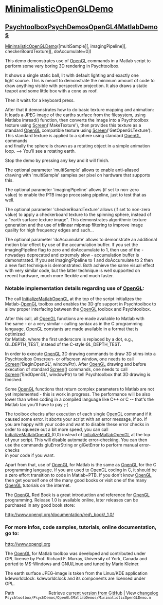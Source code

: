 # [MinimalisticOpenGLDemo](MinimalisticOpenGLDemo)
## [Psychtoolbox](Psychtoolbox)[PsychDemos](PsychDemos)[OpenGL4MatlabDemos](OpenGL4MatlabDemos)

[MinimalisticOpenGLDemo](MinimalisticOpenGLDemo)([multiSample][, imagingPipeline][, checkerBoardTexture][, doAccumulate=0])  
  
This demo demonstrates use of [OpenGL](OpenGL) commands in a Matlab script to  
perform some very boring 3D rendering in Psychtoolbox.  
  
It shows a single static ball, lit with default lighting and exactly one  
light source. This is meant to demonstrate the minimum amount of code to  
draw anything visible with perspective projection. It also draws a static  
teapot and some little box with a cone as roof.  
  
Then it waits for a keyboard press.  
  
After that it demonstrates how to do basic texture mapping and animation:  
It loads a JPEG image of the earths surface from the filesystem, using  
Matlabs imread() function, then converts the image into a Psychtoolbox  
texture using [Screen](Screen)('MakeTexture'), then provides this texture as a  
standard [OpenGL](OpenGL) compatible texture using [Screen](Screen)('GetOpenGLTexture').  
This standard texture is applied to a sphere using standard [OpenGL](OpenGL) commands  
and finally the sphere is drawn as a rotating object in a simple animation  
loop. --\> You'll see a rotating earth.  
  
Stop the demo by pressing any key and it will finish.  
  
The optional parameter 'multiSample' allows to enable anti-aliased  
drawing with 'multiSample' samples per pixel on hardware that supports  
this.  
  
The optional parameter 'imagingPipeline' allows (if set to non-zero  
value) to enable the PTB image processing pipeline, just to test that as  
well.  
  
The optional parameter 'checkerBoardTexture' allows (if set to non-zero  
value) to apply a checkerboard texture to the spinning sphere, instead of  
a "earth surface texture image". This demonstrates algorithmic texture  
generation and the use of trilinear mipmap filtering to improve image  
quality for high frequency edges and such...  
  
The optional parameter 'doAccumulate' allows to demonstrate an additional  
motion blur effect by use of the accumulation buffer. If you set the  
imagingPipeline flag to zero and doAccumulate to 1, then use of the -  
nowadays deprecated and extremely slow - accumulation buffer is  
demonstrated. If you set imagingPipeline to 1 and doAccumulate to 2 then  
a new fast technique is demonstrated. Both achieve the same visual effect  
with very similar code, but the latter technique is well supported on  
recent hardware, much more flexible and much faster.  
  
  
### Notable implementation details regarding use of [OpenGL](OpenGL):  
  
The call [InitializeMatlabOpenGL](InitializeMatlabOpenGL) at the top of the script initializes the  
Matlab-[OpenGL](OpenGL) toolbox and enables the 3D gfx support in Psychtoolbox to  
allow proper interfacing between the [OpenGL](OpenGL) toolbox and Psychtoolbox.  
  
After this call, all [OpenGL](OpenGL) functions are made available to Matlab with  
the same - or a very similar - calling syntax as in the C programming  
language. [OpenGL](OpenGL) constants are made available in a format that is optimized  
for Matlab, where the first underscore is replaced by a dot, e.g.,  
GL.DEPTH\_TEST, instead of the C-style GL\_DEPTH\_TEST.  
  
In order to execute [OpenGL](OpenGL) 3D drawing commands to draw 3D stims into a  
Psychtoolbox Onscreen- or offscreen window, one needs to call  
[Screen](Screen)('BeginOpenGL', windowPtr). After [OpenGL](OpenGL) drawing and before  
execution of standard [Screen](Screen)() commands, one needs to call  
[Screen](Screen)('EndOpenGL', windowPtr) to tell Psychtoolbox that 3D drawing is  
finished.  
  
Some [OpenGL](OpenGL) functions that return complex parameters to Matlab are not  
yet implemented - this is work in progress. The performance will be also  
lower than when coding in a compiled language like C++ or C -- that's the  
Matlab tax you'll have to pay ;-)  
  
The toolbox checks after execution of each single [OpenGL](OpenGL) command if it  
caused some error. It aborts your script with an error message, if so. If  
you are happy with your code and want to disable these error checks in  
order to squeeze out a bit more speed, you can call  
[InitializeMatlabOpenGL](InitializeMatlabOpenGL)(0,0) instead of [InitializeMatlabOpenGL](InitializeMatlabOpenGL) at the top  
of your script. This will disable automatic error-checking. You can then  
use the commands gluErrorString or glGetError to perform manual error-checks  
in your code if you want.  
  
Apart from that, use of [OpenGL](OpenGL) for Matlab is the same as [OpenGL](OpenGL) for the C  
programming language. If you are used to [OpenGL](OpenGL) coding in C, it should be  
a zero effort transition to code in Matlab+PTB. If you don't know [OpenGL](OpenGL)  
then get yourself one of the many good books or visit one of the many  
[OpenGL](OpenGL) tutorials on the internet.  
  
The [OpenGL](OpenGL) Red Book is a great introduction and reference for [OpenGL](OpenGL)  
programming. Release 1.0 is available online, later releases can be  
purchased in any good book store:  
  
http://www.opengl.org/documentation/red\_book\_1.0/  
  
### For more infos, code samples, tutorials, online documentation, go to:  
  
http://www.opengl.org  
  
The [OpenGL](OpenGL) for Matlab toolbox was developed and contributed under  
GPL license by Prof. Richard F. Murray, University of York, Canada and  
ported to M$-Windows and GNU/Linux and tuned by Mario Kleiner.  
  
The earth surface JPEG-image is taken from the Linux/KDE application  
kdeworldclock. kdeworldclock and its components are licensed under  
GPL.   




<div class="code_header" style="text-align:right;">
  <span style="float:left;">Path&nbsp;&nbsp;</span> <span class="counter">Retrieve <a href=
  "https://raw.github.com/Psychtoolbox-3/Psychtoolbox-3/beta/Psychtoolbox/PsychDemos/OpenGL4MatlabDemos/MinimalisticOpenGLDemo.m">current version from GitHub</a> | View <a href=
  "https://github.com/Psychtoolbox-3/Psychtoolbox-3/commits/beta/Psychtoolbox/PsychDemos/OpenGL4MatlabDemos/MinimalisticOpenGLDemo.m">changelog</a></span>
</div>
<div class="code">
  <code>Psychtoolbox/PsychDemos/OpenGL4MatlabDemos/MinimalisticOpenGLDemo.m</code>
</div>

